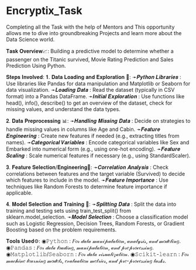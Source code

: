 # Encryptix_Task
Completing all the Task with the help of Mentors and This opportunity allows me to dive into groundbreaking Projects and learn more about the Data Science world.

𝐓𝐚𝐬𝐤 𝐎𝐯𝐞𝐫𝐯𝐢𝐞𝐰📈:
Building a predictive model to determine whether a passenger on the Titanic survived, Movie Rating Prediction and Sales Prediction Using Python.

𝐒𝐭𝐞𝐩𝐬 𝐈𝐧𝐯𝐨𝐥𝐯𝐞𝐝:
𝟏. 𝐃𝐚𝐭𝐚 𝐋𝐨𝐚𝐝𝐢𝐧𝐠 𝐚𝐧𝐝 𝐄𝐱𝐩𝐥𝐨𝐫𝐚𝐭𝐢𝐨𝐧 📩:
 ➛𝑷𝒚𝒕𝒉𝒐𝒏 𝑳𝒊𝒃𝒓𝒂𝒓𝒊𝒆𝒔 : Use libraries like Pandas for data manipulation and Matplotlib or Seaborn for data visualization.
 ➛𝑳𝒐𝒂𝒅𝒊𝒏𝒈 𝑫𝒂𝒕𝒂 : Read the dataset (typically in CSV format) into a Pandas DataFrame.
 ➛𝑰𝒏𝒊𝒕𝒊𝒂𝒍 𝑬𝒙𝒑𝒍𝒐𝒓𝒂𝒕𝒊𝒐𝒏 : Use functions like head(), info(), describe() to get an overview of the dataset, check for missing values, and understand the data types.

𝟐. 𝐃𝐚𝐭𝐚 𝐏𝐫𝐞𝐩𝐫𝐨𝐜𝐞𝐬𝐬𝐢𝐧𝐠 📊:
 ➛𝑯𝒂𝒏𝒅𝒍𝒊𝒏𝒈 𝑴𝒊𝒔𝒔𝒊𝒏𝒈 𝑫𝒂𝒕𝒂 : Decide on strategies to handle missing values in columns like Age and Cabin.
 ➛𝑭𝒆𝒂𝒕𝒖𝒓𝒆 𝑬𝒏𝒈𝒊𝒏𝒆𝒆𝒓𝒊𝒏𝒈 : Create new features if needed (e.g., extracting titles from names).
 ➛𝑪𝒂𝒕𝒆𝒈𝒐𝒓𝒊𝒄𝒂𝒍 𝑽𝒂𝒓𝒊𝒂𝒃𝒍𝒆𝒔 : Encode categorical variables like Sex and Embarked into numerical form (e.g., using one-hot encoding).
 ➛𝑭𝒆𝒂𝒕𝒖𝒓𝒆 𝑺𝒄𝒂𝒍𝒊𝒏𝒈 : Scale numerical features if necessary (e.g., using StandardScaler).

𝟑. 𝐅𝐞𝐚𝐭𝐮𝐫𝐞 𝐒𝐞𝐥𝐞𝐜𝐭𝐢𝐨𝐧/𝐄𝐧𝐠𝐢𝐧𝐞𝐞𝐫𝐢𝐧𝐠📍:
 ➛𝑪𝒐𝒓𝒓𝒆𝒍𝒂𝒕𝒊𝒐𝒏 𝑨𝒏𝒂𝒍𝒚𝒔𝒊𝒔 : Check correlations between features and the target variable (Survived) to decide which features to include in the model.
 ➛𝑭𝒆𝒂𝒕𝒖𝒓𝒆 𝑰𝒎𝒑𝒐𝒓𝒕𝒂𝒏𝒄𝒆 : Use techniques like Random Forests to determine feature importance if applicable.

𝟒. 𝐌𝐨𝐝𝐞𝐥 𝐒𝐞𝐥𝐞𝐜𝐭𝐢𝐨𝐧 𝐚𝐧𝐝 𝐓𝐫𝐚𝐢𝐧𝐢𝐧𝐠 📑:
 ➛𝑺𝒑𝒍𝒊𝒕𝒕𝒊𝒏𝒈 𝑫𝒂𝒕𝒂 : Split the data into training and testing sets using train_test_split() from sklearn.model_selection.
 ➛𝑴𝒐𝒅𝒆𝒍 𝑺𝒆𝒍𝒆𝒄𝒕𝒊𝒐𝒏 : Choose a classification model such as Logistic Regression, Decision Trees, Random Forests, or Gradient Boosting based on the problem requirements.

 𝐓𝐨𝐨𝐥𝐬 𝐔𝐬𝐞𝐝⚙️:
 ◉𝙿𝚢𝚝𝚑𝚘𝚗 : 𝐹𝑜𝓇 𝒹𝒶𝓉𝒶 𝓂𝒶𝓃𝒾𝓅𝓊𝓁𝒶𝓉𝒾𝑜𝓃, 𝒶𝓃𝒶𝓁𝓎𝓈𝒾𝓈, 𝒶𝓃𝒹 𝓂𝑜𝒹𝑒𝓁𝒾𝓃𝑔.
 ◉𝙿𝚊𝚗𝚍𝚊𝚜 : 𝐹𝑜𝓇 𝒹𝒶𝓉𝒶 𝓁𝑜𝒶𝒹𝒾𝓃𝑔, 𝓂𝒶𝓃𝒾𝓅𝓊𝓁𝒶𝓉𝒾𝑜𝓃, 𝒶𝓃𝒹 𝓅𝓇𝑒𝓅𝓇𝑜𝒸𝑒𝓈𝓈𝒾𝓃𝑔.
 ◉𝙼𝚊𝚝𝚙𝚕𝚘𝚝𝚕𝚒𝚋/𝚂𝚎𝚊𝚋𝚘𝚛𝚗 : 𝐹𝑜𝓇 𝒹𝒶𝓉𝒶 𝓋𝒾𝓈𝓊𝒶𝓁𝒾𝓏𝒶𝓉𝒾𝑜𝓃.
 ◉𝚂𝚌𝚒𝚔𝚒𝚝-𝚕𝚎𝚊𝚛𝚗 : 𝐹𝑜𝓇 𝓂𝒶𝒸𝒽𝒾𝓃𝑒 𝓁𝑒𝒶𝓇𝓃𝒾𝓃𝑔 𝓂𝑜𝒹𝑒𝓁𝓈, 𝑒𝓋𝒶𝓁𝓊𝒶𝓉𝒾𝑜𝓃 𝓂𝑒𝓉𝓇𝒾𝒸𝓈, 𝒶𝓃𝒹 𝓅𝓇𝑒-𝓅𝓇𝑜𝒸𝑒𝓈𝓈𝒾𝓃𝑔 𝓉𝒶𝓈𝓀𝓈.
